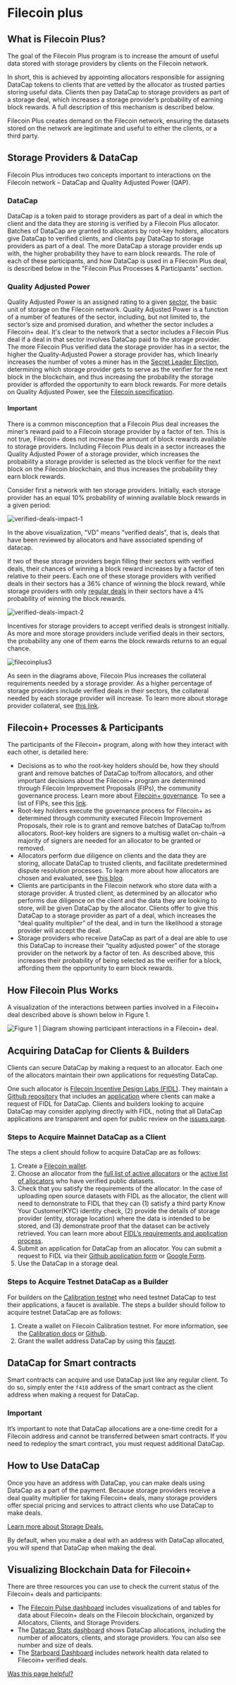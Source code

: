 # Filecoin plus

## What is Filecoin Plus?

The goal of the Filecoin Plus program is to increase the amount of useful data stored with storage providers by clients on the Filecoin network.

In short, this is achieved by appointing allocators responsible for assigning DataCap tokens to clients that are vetted by the allocator as trusted parties storing useful data. Clients then pay DataCap to storage providers as part of a storage deal, which increases a storage provider’s probability of earning block rewards. A full description of this mechanism is described below.

Filecoin Plus creates demand on the Filecoin network, ensuring the datasets stored on the network are legitimate and useful to either the clients, or a third party.

## Storage Providers & DataCap

Filecoin Plus introduces two concepts important to interactions on the Filecoin network – DataCap and Quality Adjusted Power (QAP).

### DataCap

DataCap is a token paid to storage providers as part of a deal in which the client and the data they are storing is verified by a Filecoin Plus allocator. Batches of DataCap are granted to allocators by root-key holders, allocators give DataCap to verified clients, and clients pay DataCap to storage providers as part of a deal. The more DataCap a storage provider ends up with, the higher probability they have to earn block rewards. The role of each of these participants, and how DataCap is used in a Filecoin Plus deal, is described below in the "Filecoin Plus Processes & Participants" section.

### Quality Adjusted Power

Quality Adjusted Power is an assigned rating to a given [sector](https://spec.filecoin.io/systems/filecoin\_mining/sector/), the basic unit of storage on the Filecoin network. Quality Adjusted Power is a function of a number of features of the sector, including, but not limited to, the sector’s size and promised duration, and whether the sector includes a Filecoin+ deal. It's clear to the network that a sector includes a Filecoin Plus deal if a deal in that sector involves DataCap paid to the storage provider. The more Filecoin Plus verified data the storage provider has in a sector, the higher the Quality-Adjusted Power a storage provider has, which linearly increases the number of votes a miner has in the [Secret Leader Election](https://spec.filecoin.io/algorithms/expected\_consensus/), determining which storage provider gets to serve as the verifier for the next block in the blockchain, and thus increasing the probability the storage provider is afforded the opportunity to earn block rewards. For more details on Quality Adjusted Power, see the [Filecoin specification](https://spec.filecoin.io/systems/filecoin\_blockchain/storage\_power\_consensus/).

#### Important
There is a common misconception that a Filecoin Plus deal increases the miner’s reward paid to a Filecoin storage provider by a factor of ten. This is not true, Filecoin+ does not increase the amount of block rewards available to storage providers. Including Filecoin Plus deals in a sector increases the Quality Adjusted Power of a storage provider, which increases the probability a storage provider is selected as the block verifier for the next block on the Filecoin blockchain, and thus increases the probability they earn block rewards.

Consider first a network with ten storage providers. Initially, each storage provider has an equal 10% probability of winning available block rewards in a given period:

![verified-deals-impact-1](https://github.com/user-attachments/assets/bf496536-c8a6-4847-8474-f849bdc56c20)

In the above visualization, "VD" means "verified deals", that is, deals that have been reviewed by allocators and have associated spending of datacap.

If two of these storage providers begin filling their sectors with verified deals, their chances of winning a block reward increases by a factor of ten relative to their peers. Each one of these storage providers with verified deals in their sectors has a 36% chance of winning the block reward, while storage providers with only [regular deals](https://spec.filecoin.io/systems/filecoin\_blockchain/storage\_power\_consensus/#section-systems.filecoin\_mining.sector.sector\_quality) in their sectors have a 4% probability of winning the block rewards.

![verified-deals-impact-2](https://github.com/user-attachments/assets/ea79d2b1-2c65-47da-a09e-04af1aeb02bb)

Incentives for storage providers to accept verified deals is strongest initially. As more and more storage providers include verified deals in their sectors, the probability any one of them earns the block rewards returns to an equal chance.

![filecoinplus3](https://github.com/user-attachments/assets/634f96eb-c0b4-4230-95ca-b9a4875b180d)

As seen in the diagrams above, Filecoin Plus increases the collateral requirements needed by a storage provider. As a higher percentage of storage providers include verified deals in their sectors, the collateral needed by each storage provider will increase. To learn more about storage provider collateral, see [this link](https://docs.filecoin.io/storage-providers/filecoin-economics/fil-collateral).

## Filecoin+ Processes & Participants

The participants of the Filecoin+ program, along with how they interact with each other, is detailed here:

* Decisions as to who the root-key holders should be, how they should grant and remove batches of DataCap to/from allocators, and other important decisions about the Filecoin+ program are determined through Filecoin Improvement Proposals (FIPs), the community governance process. Learn more about [Filecoin+ governance](https://github.com/filecoin-project/allocator-governance/tree/main). To see a list of FIPs, see this [link](https://github.com/filecoin-project/FIPs).
* Root-key holders execute the governance process for Filecoin+ as determined through community executed Filecoin Improvement Proposals, their role is to grant and remove batches of DataCap to/from allocators. Root-key holders are signers to a multisig wallet on-chain –a majority of signers are needed for an allocator to be granted or removed.
* Allocators perform due diligence on clients and the data they are storing, allocate DataCap to trusted clients, and facilitate predetermined dispute resolution processes. To learn more about how allocators are chosen and evaluated, see [this blog](https://blog.allocator.tech/2024/05/who-are-allocators.html).
* Clients are participants in the Filecoin network who store data with a storage provider. A trusted client, as determined by an allocator who performs due diligence on the client and the data they are looking to store, will be given DataCap by the allocator. Clients offer to give this DataCap to a storage provider as part of a deal, which increases the “deal quality multiplier” of the deal, and in turn the likelihood a storage provider will accept the deal.
* Storage providers who receive DataCap as part of a deal are able to use this DataCap to increase their “quality adjusted power” of the storage provider on the network by a factor of ten. As described above, this increases their probability of being selected as the verifier for a block, affording them the opportunity to earn block rewards.

## How Filecoin Plus Works
A visualization of the interactions between parties involved in a Filecoin+ deal described above is shown below in Figure 1.

![Figure 1 | Diagram showing participant interactions in a Filecoin+ deal.](https://github.com/user-attachments/assets/61d1e3c9-438c-4614-b333-14c4fb0dc0e1)

## Acquiring DataCap for Clients & Builders

Clients can secure DataCap by making a request to an allocator. Each one of the allocators maintain their own applications for requesting DataCap.

One such allocator is [Filecoin Incentive Design Labs (FIDL)](https://www.fidl.tech). They maintain a [Github repository](https://github.com/fidlabs) that includes an [application](https://github.com/fidlabs/Open-Data-Pathway/issues/new/choose) where clients can make a request of FIDL for DataCap. Clients and builders looking to acquire DataCap may consider applying directly with FIDL, noting that all DataCap applications are transparent and open for public review on the [issues page](https://github.com/fidlabs/Open-Data-Pathway/issues).

### Steps to Acquire Mainnet DataCap as a Client
The steps a client should follow to acquire DataCap are as follows:

1. Create a [Filecoin wallet](https://docs.filecoin.io/basics/assets/wallets).
2. Choose an allocator from the [full list of active allocators](https://github.com/filecoin-project/Allocator-registry) or the [active list of allocators](https://allocator.tech/) who have verified public datasets.
3. Check that you satisfy the requirements of the allocator. In the case of uploading open source datasets with FIDL as the allocator, the client will need to demonstrate to FIDL that they can (1) satisfy a third party Know Your Customer(KYC) identity check, (2) provide the details of storage provider (entity, storage location) where the data is intended to be stored, and (3) demonstrate proof that the dataset can be actively retrieved. You can learn more about [FIDL’s requirements and application process](https://www.fidl.tech/apply-for-datacap).
4. Submit an application for DataCap from an allocator. You can submit a request to FIDL via their [Github application form](https://github.com/fidlabs/Open-Data-Pathway/issues/new/choose) or [Google Form](https://www.fidl.tech/apply-for-datacap).
5. Use the DataCap in a storage deal.

### Steps to Acquire Testnet DataCap as a Builder
For builders on the [Calibration testnet](../../networks/calibration/) who need testnet DataCap to test their applications, a faucet is available. The steps a builder should follow to acquire testnet DataCap are as follows:

1. Create a wallet on Filecoin Calibration testnet. For more information, see the [Calibration docs](../../networks/calibration/) or [Github](https://github.com/filecoin-project/testnet-calibration).
2. Grant the wallet address DataCap by using this [faucet](https://faucet.calibnet.chainsafe-fil.io/datacap.html).

## **DataCap for Smart contracts**

Smart contracts can acquire and use DataCap just like any regular client. To do so, simply enter the `f410` address of the smart contract as the client address when making a request for DataCap.

### Important 
It’s important to note that DataCap allocations are a one-time credit for a Filecoin address and cannot be transferred between smart contracts. If you need to redeploy the smart contract, you must request additional DataCap.

## How to Use DataCap
Once you have an address with DataCap, you can make deals using DataCap as a part of the payment. Because storage providers receive a deal quality multiplier for taking Filecoin+ deals, many storage providers offer special pricing and services to attract clients who use DataCap to make deals.

[Learn more about Storage Deals.](https://docs.filecoin.io/storage-providers/filecoin-deals/storage-deals) 

By default, when you make a deal with an address with DataCap allocated, you will spend that DataCap when making the deal.

## Visualizing Blockchain Data for Filecoin+

There are three resources you can use to check the current status of the Filecoin+ deals and participants:

* The [Filecoin Pulse dashboard](https://filecoinpulse.pages.dev/allocators/) includes visualizations of and tables for data about Filecoin+ deals on the Filecoin blockchain, organized by Allocators, Clients, and Storage Providers.
* The [Datacap Stats dashboard](https://datacapstats.io) shows DataCap allocations, including the number of allocators, clients, and storage providers. You can also see number and size of deals.
* The [Starboard Dashboard](https://dashboard.starboard.ventures/market-deals) includes network health data related to Filecoin+ verified deals.



[Was this page helpful?](https://airtable.com/apppq4inOe4gmSSlk/pagoZHC2i1iqgphgl/form?prefill\_Page+URL=https://docs.filecoin.io/basics/how-storage-works/filecoin-plus)
